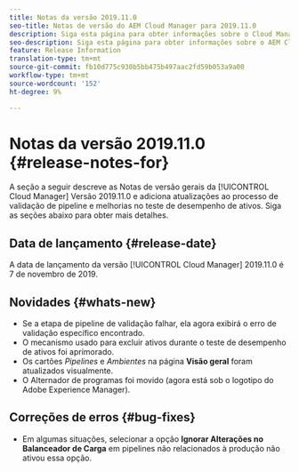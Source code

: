 ```yaml
---
title: Notas da versão 2019.11.0
seo-title: Notas de versão do AEM Cloud Manager para 2019.11.0
description: Siga esta página para obter informações sobre o Cloud Manager Versão 2019.11.0.
seo-description: Siga esta página para obter informações sobre o AEM Cloud Manager Versão 2019.11.0.
feature: Release Information
translation-type: tm+mt
source-git-commit: fb10d775c930b5bb475b497aac2fd59b053a9a00
workflow-type: tm+mt
source-wordcount: '152'
ht-degree: 9%

---
```


# Notas da versão 2019.11.0 {#release-notes-for}

A seção a seguir descreve as Notas de versão gerais da [!UICONTROL Cloud Manager] Versão 2019.11.0 e adiciona atualizações ao processo de validação de pipeline e melhorias no teste de desempenho de ativos.
Siga as seções abaixo para obter mais detalhes.

## Data de lançamento {#release-date}

A data de lançamento da versão [!UICONTROL Cloud Manager] 2019.11.0 é 7 de novembro de 2019.

## Novidades {#whats-new}

* Se a etapa de pipeline de validação falhar, ela agora exibirá o erro de validação específico encontrado.
* O mecanismo usado para excluir ativos durante o teste de desempenho de ativos foi aprimorado.
* Os cartões *Pipelines* e *Ambientes* na página **Visão geral** foram atualizados visualmente.
* O Alternador de programas foi movido (agora está sob o logotipo do Adobe Experience Manager).

## Correções de erros {#bug-fixes}

* Em algumas situações, selecionar a opção **Ignorar Alterações no Balanceador de Carga** em pipelines não relacionados à produção não ativou essa opção.
